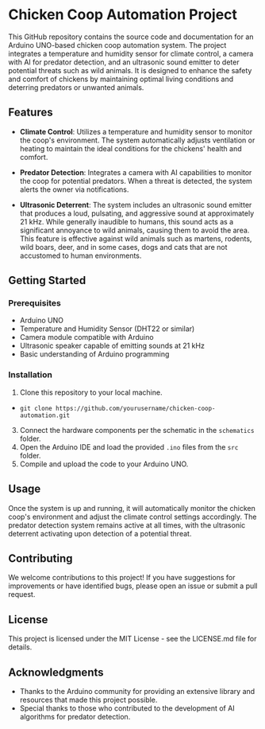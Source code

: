 # Chicken Coop Automation Project

This GitHub repository contains the source code and documentation for an Arduino UNO-based chicken coop automation system. The project integrates a temperature and humidity sensor for climate control, a camera with AI for predator detection, and an ultrasonic sound emitter to deter potential threats such as wild animals. It is designed to enhance the safety and comfort of chickens by maintaining optimal living conditions and deterring predators or unwanted animals.

## Features

- **Climate Control**: Utilizes a temperature and humidity sensor to monitor the coop's environment. The system automatically adjusts ventilation or heating to maintain the ideal conditions for the chickens' health and comfort.
  
- **Predator Detection**: Integrates a camera with AI capabilities to monitor the coop for potential predators. When a threat is detected, the system alerts the owner via notifications.
  
- **Ultrasonic Deterrent**: The system includes an ultrasonic sound emitter that produces a loud, pulsating, and aggressive sound at approximately 21 kHz. While generally inaudible to humans, this sound acts as a significant annoyance to wild animals, causing them to avoid the area. This feature is effective against wild animals such as martens, rodents, wild boars, deer, and in some cases, dogs and cats that are not accustomed to human environments.

## Getting Started

### Prerequisites

- Arduino UNO
- Temperature and Humidity Sensor (DHT22 or similar)
- Camera module compatible with Arduino
- Ultrasonic speaker capable of emitting sounds at 21 kHz
- Basic understanding of Arduino programming



### Installation

1. Clone this repository to your local machine.
- `git clone https://github.com/yourusername/chicken-coop-automation.git`
3. Connect the hardware components per the schematic in the `schematics` folder.
4. Open the Arduino IDE and load the provided `.ino` files from the `src` folder.
5. Compile and upload the code to your Arduino UNO.

## Usage

Once the system is up and running, it will automatically monitor the chicken coop's environment and adjust the climate control settings accordingly. The predator detection system remains active at all times, with the ultrasonic deterrent activating upon detection of a potential threat.

## Contributing

We welcome contributions to this project! If you have suggestions for improvements or have identified bugs, please open an issue or submit a pull request.

## License

This project is licensed under the MIT License - see the LICENSE.md file for details.

## Acknowledgments

- Thanks to the Arduino community for providing an extensive library and resources that made this project possible.
- Special thanks to those who contributed to the development of AI algorithms for predator detection.
